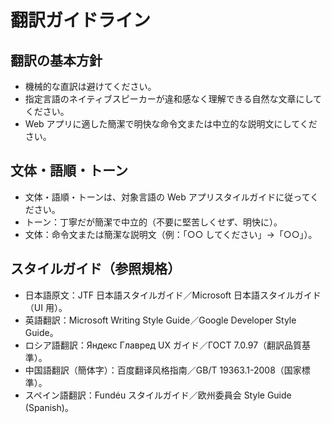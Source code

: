 # 翻訳ガイドライン

## 翻訳の基本方針

- 機械的な直訳は避けてください。
- 指定言語のネイティブスピーカーが違和感なく理解できる自然な文章にしてください。
- Web アプリに適した簡潔で明快な命令文または中立的な説明文にしてください。

## 文体・語順・トーン

- 文体・語順・トーンは、対象言語の Web アプリスタイルガイドに従ってください。
- トーン：丁寧だが簡潔で中立的（不要に堅苦しくせず、明快に）。
- 文体：命令文または簡潔な説明文（例：「○○ してください」→「○○」）。

## スタイルガイド（参照規格）

- 日本語原文：JTF 日本語スタイルガイド／Microsoft 日本語スタイルガイド（UI 用）。
- 英語翻訳：Microsoft Writing Style Guide／Google Developer Style Guide。
- ロシア語翻訳：Яндекс Главред UX ガイド／ГОСТ 7.0.97（翻訳品質基準）。
- 中国語翻訳（簡体字）：百度翻译风格指南／GB/T 19363.1-2008（国家標準）。
- スペイン語翻訳：Fundéu スタイルガイド／欧州委員会 Style Guide (Spanish)。